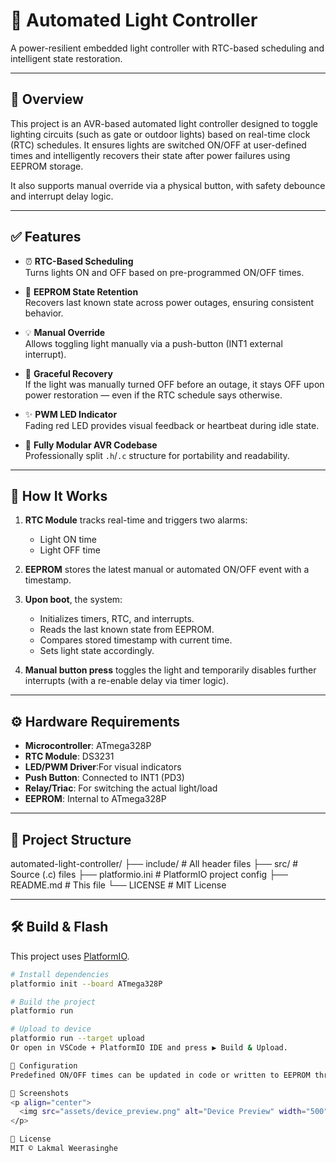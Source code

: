 # 🔆 Automated Light Controller

A power-resilient embedded light controller with RTC-based scheduling and intelligent state restoration.

---

## 📘 Overview

This project is an AVR-based automated light controller designed to toggle lighting circuits (such as gate or outdoor lights) based on real-time clock (RTC) schedules. It ensures lights are switched ON/OFF at user-defined times and intelligently recovers their state after power failures using EEPROM storage.

It also supports manual override via a physical button, with safety debounce and interrupt delay logic.

---

## ✅ Features

- ⏰ **RTC-Based Scheduling**  
  Turns lights ON and OFF based on pre-programmed ON/OFF times.

- 💾 **EEPROM State Retention**  
  Recovers last known state across power outages, ensuring consistent behavior.

- 💡 **Manual Override**  
  Allows toggling light manually via a push-button (INT1 external interrupt).

- 🔄 **Graceful Recovery**  
  If the light was manually turned OFF before an outage, it stays OFF upon power restoration — even if the RTC schedule says otherwise.

- ✨ **PWM LED Indicator**  
  Fading red LED provides visual feedback or heartbeat during idle state.

- 🔌 **Fully Modular AVR Codebase**  
  Professionally split `.h`/`.c` structure for portability and readability.

---

## 🧠 How It Works

1. **RTC Module** tracks real-time and triggers two alarms:  
   - Light ON time  
   - Light OFF time  

2. **EEPROM** stores the latest manual or automated ON/OFF event with a timestamp.

3. **Upon boot**, the system:
   - Initializes timers, RTC, and interrupts.
   - Reads the last known state from EEPROM.
   - Compares stored timestamp with current time.
   - Sets light state accordingly.

4. **Manual button press** toggles the light and temporarily disables further interrupts (with a re-enable delay via timer logic).

---

## ⚙️ Hardware Requirements

- **Microcontroller**: ATmega328P  
- **RTC Module**: DS3231  
- **LED/PWM Driver**:For visual indicators
- **Push Button**: Connected to INT1 (PD3)  
- **Relay/Triac**: For switching the actual light/load  
- **EEPROM**: Internal to ATmega328P

---

## 📂 Project Structure

automated-light-controller/
├── include/ # All header files
├── src/ # Source (.c) files
├── platformio.ini # PlatformIO project config
├── README.md # This file
└── LICENSE # MIT License

---

## 🛠️ Build & Flash

This project uses [PlatformIO](https://platformio.org/).

```bash
# Install dependencies
platformio init --board ATmega328P

# Build the project
platformio run

# Upload to device
platformio run --target upload
Or open in VSCode + PlatformIO IDE and press ▶️ Build & Upload.

🔧 Configuration
Predefined ON/OFF times can be updated in code or written to EEPROM through serial or I2C interface extensions (not included here but pluggable).

📸 Screenshots
<p align="center">
  <img src="assets/device_preview.png" alt="Device Preview" width="500"/>
</p>

🪪 License
MIT © Lakmal Weerasinghe